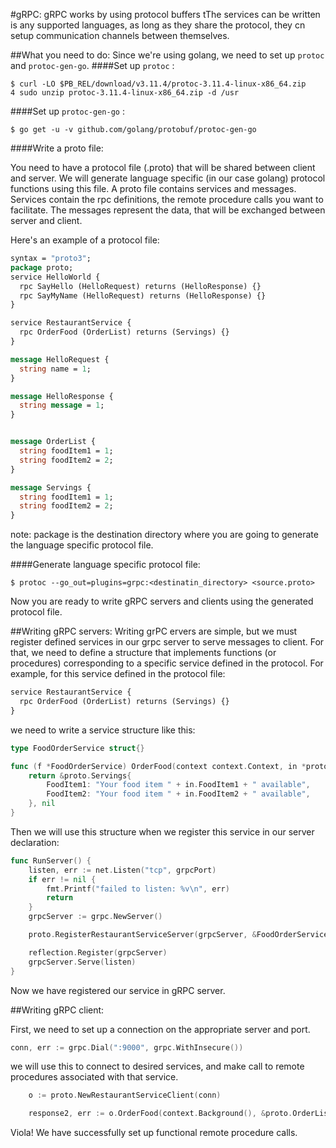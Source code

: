 #gRPC:
 gRPC works by using protocol buffers tThe services can be written is any supported languages, as long as they share the protocol, they cn setup communication channels between themselves.

##What you need to do:
Since we're using golang, we need to set up `protoc` and `protoc-gen-go`.
####Set up `protoc` : 
```shell script
$ curl -LO $PB_REL/download/v3.11.4/protoc-3.11.4-linux-x86_64.zip
4 sudo unzip protoc-3.11.4-linux-x86_64.zip -d /usr
```
####Set up `protoc-gen-go` : 

```shell script
$ go get -u -v github.com/golang/protobuf/protoc-gen-go
```

####Write a proto file:

You need to have a protocol file (.proto) that will be shared between client and server. We will generate language specific (in our case golang) protocol functions using this file.
A proto file contains services and messages. Services contain the rpc definitions, the remote procedure calls you want to facilitate. The messages represent the data, that will be exchanged between server and client.

Here's an example of a protocol file:
```proto
syntax = "proto3";
package proto;
service HelloWorld {
  rpc SayHello (HelloRequest) returns (HelloResponse) {}
  rpc SayMyName (HelloRequest) returns (HelloResponse) {}
}

service RestaurantService {
  rpc OrderFood (OrderList) returns (Servings) {}
}

message HelloRequest {
  string name = 1;
}

message HelloResponse {
  string message = 1;
}


message OrderList {
  string foodItem1 = 1;
  string foodItem2 = 2;
}

message Servings {
  string foodItem1 = 1;
  string foodItem2 = 2;
}
```

note: package is the destination directory where you are going to generate the language specific protocol file.

####Generate language specific protocol file:
```shell script
$ protoc --go_out=plugins=grpc:<destinatin_directory> <source.proto>
```

Now you are ready to write gRPC servers and clients using the generated protocol file.

##Writing gRPC servers:
Writing grPC ervers are simple, but we must register defined services in our grpc server to serve messages to client. For that, we need to define a structure that implements functions (or procedures) corresponding to a specific service defined in the protocol.
For example, for this service defined in the protocol file:

```proto
service RestaurantService {
  rpc OrderFood (OrderList) returns (Servings) {}
}
```
we need to write a service structure like this:

```go
type FoodOrderService struct{}

func (f *FoodOrderService) OrderFood(context context.Context, in *proto.OrderList) (*proto.Servings, error) {
	return &proto.Servings{
		FoodItem1: "Your food item " + in.FoodItem1 + " available",
		FoodItem2: "Your food item " + in.FoodItem2 + " available",
	}, nil
}
```

Then we will use this structure when we register this service in our server declaration:
```go
func RunServer() {
	listen, err := net.Listen("tcp", grpcPort)
	if err != nil {
		fmt.Printf("failed to listen: %v\n", err)
		return
	}
	grpcServer := grpc.NewServer()

	proto.RegisterRestaurantServiceServer(grpcServer, &FoodOrderService{})

	reflection.Register(grpcServer)
	grpcServer.Serve(listen)
}

```

Now we have registered our service in gRPC server.

##Writing gRPC client:

First, we need to set up a connection on the appropriate server and port.

```go
conn, err := grpc.Dial(":9000", grpc.WithInsecure())
```

we will use this to connect to desired services, and make call to remote procedures associated with that service.

```go
	o := proto.NewRestaurantServiceClient(conn)

	response2, err := o.OrderFood(context.Background(), &proto.OrderList{FoodItem1: "Garlic Nun"})
```

Viola! We have successfully set up functional remote procedure calls.